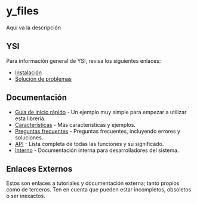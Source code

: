 # y_files

Aquí va la descripción

## YSI

Para información general de YSI, revisa los siguientes enlaces:

* [Instalación](../instalacion.md)
* [Solución de problemas](../solucion-problemas.md)

## Documentación

* [Guía de inicio rápido](y_files/inicio-rapido.md) - Un ejemplo muy simple para empezar a utilizar esta librería.
* [Características](y_files/caracteristicas.md) - Más características y ejemplos.
* [Preguntas frecuentes](y_files/preguntas-frecuentes.md) - Preguntas frecuentes, incluyendo errores y soluciones.
* [API](y_files/api.md) - Lista completa de todas las funciones y su significado.
* [Interno](y_files/interno.md) - Documentación interna para desarrolladores del sistema.

## Enlaces Externos

Estos son enlaces a tutoriales y documentación externa; tanto propios como de terceros. Ten en cuenta que pueden estar incompletos, obsoletos o ser inexactos.
